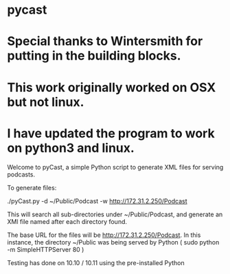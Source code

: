 # pycast

#
# Special thanks to Wintersmith for putting in the building blocks.
# This work originally worked on OSX but not linux.
# I have updated the program to work on python3 and linux. 



Welcome to pyCast, a simple Python script to generate XML files for serving podcasts.

To generate files:

./pyCast.py -d ~/Public/Podcast -w http://172.31.2.250/Podcast

This will search all sub-directories under ~/Public/Podcast, and generate an XMl file named after each directory found.

The base URL for the files will be http://172.31.2.250/Podcast.  In this instance, the directory ~/Public was being served by Python ( sudo python -m SimpleHTTPServer 80 )

Testing has done on 10.10 / 10.11 using the pre-installed Python
